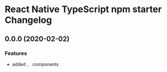 # React Native TypeScript npm starter Changelog

## 0.0.0 (2020-02-02)

### Features

- added ``, `` components
